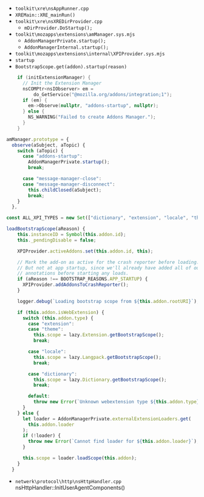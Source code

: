 - `toolkit\xre\nsAppRunner.cpp`
 - `XREMain::XRE_mainRun()`
- `toolkit\xre\nsXREDirProvider.cpp`
  - `mDirProvider.DoStartup();`
- `toolkit\mozapps\extensions\amManager.sys.mjs`
  - `AddonManagerPrivate.startup();`
  - `AddonManagerInternal.startup();`
- `toolkit\mozapps\extensions\internal\XPIProvider.sys.mjs`
 - `startup`
 - `BootstrapScope.get(addon).startup(reason)`
```c++
    if (initExtensionManager) {
      // Init the Extension Manager
      nsCOMPtr<nsIObserver> em =
          do_GetService("@mozilla.org/addons/integration;1");
      if (em) {
        em->Observe(nullptr, "addons-startup", nullptr);
      } else {
        NS_WARNING("Failed to create Addons Manager.");
      }
    }
```
```js
amManager.prototype = {
  observe(aSubject, aTopic) {
    switch (aTopic) {
      case "addons-startup":
        AddonManagerPrivate.startup();
        break;

      case "message-manager-close":
      case "message-manager-disconnect":
        this.childClosed(aSubject);
        break;
    }
  },
```
```js
const ALL_XPI_TYPES = new Set(["dictionary", "extension", "locale", "theme"]);

loadBootstrapScope(aReason) {
    this.instanceID = Symbol(this.addon.id);
    this._pendingDisable = false;

    XPIProvider.activeAddons.set(this.addon.id, this);

    // Mark the add-on as active for the crash reporter before loading.
    // But not at app startup, since we'll already have added all of our
    // annotations before starting any loads.
    if (aReason !== BOOTSTRAP_REASONS.APP_STARTUP) {
      XPIProvider.addAddonsToCrashReporter();
    }

    logger.debug(`Loading bootstrap scope from ${this.addon.rootURI}`);

    if (this.addon.isWebExtension) {
      switch (this.addon.type) {
        case "extension":
        case "theme":
          this.scope = lazy.Extension.getBootstrapScope();
          break;

        case "locale":
          this.scope = lazy.Langpack.getBootstrapScope();
          break;

        case "dictionary":
          this.scope = lazy.Dictionary.getBootstrapScope();
          break;

        default:
          throw new Error(`Unknown webextension type ${this.addon.type}`);
      }
    } else {
      let loader = AddonManagerPrivate.externalExtensionLoaders.get(
        this.addon.loader
      );
      if (!loader) {
        throw new Error(`Cannot find loader for ${this.addon.loader}`);
      }

      this.scope = loader.loadScope(this.addon);
    }
  }
```
- `netwerk\protocol\http\nsHttpHandler.cpp`
nsHttpHandler::InitUserAgentComponents()
